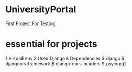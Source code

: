 # UniversityPortal
First Project For Testing

# essential for projects
1.VirtualEenv
2.Used Django & Dependencies
$ django
$ djangorestframework
$ django-cors-headers
$ psycopg2

